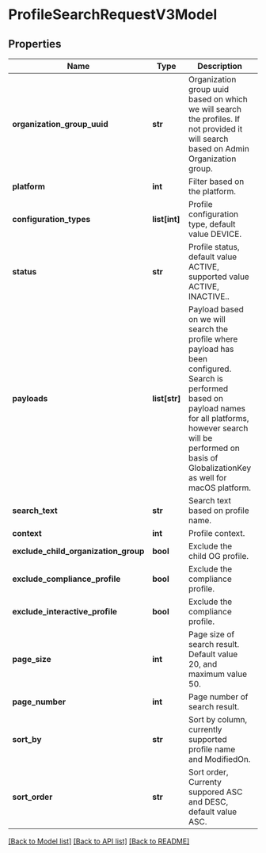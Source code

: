 # ProfileSearchRequestV3Model

## Properties
Name | Type | Description | Notes
------------ | ------------- | ------------- | -------------
**organization_group_uuid** | **str** | Organization group uuid based on which we will search the profiles. If not provided it will search based on Admin Organization group. | [optional] 
**platform** | **int** | Filter based on the platform. | [optional] 
**configuration_types** | **list[int]** | Profile configuration type, default value DEVICE. | [optional] 
**status** | **str** | Profile status, default value ACTIVE, supported value ACTIVE, INACTIVE.. | [optional] 
**payloads** | **list[str]** | Payload based on we will search the profile where payload has been configured.  Search is performed based on payload names for all platforms, however search will be performed on basis of GlobalizationKey as well for macOS platform. | [optional] 
**search_text** | **str** | Search text based on profile name. | [optional] 
**context** | **int** | Profile context. | [optional] 
**exclude_child_organization_group** | **bool** | Exclude the child OG profile. | [optional] 
**exclude_compliance_profile** | **bool** | Exclude the compliance profile. | [optional] 
**exclude_interactive_profile** | **bool** | Exclude the compliance profile. | [optional] 
**page_size** | **int** | Page size of search result. Default value 20, and maximum value 50. | [optional] 
**page_number** | **int** | Page number of search result. | [optional] 
**sort_by** | **str** | Sort by column, currently supported profile name and ModifiedOn. | [optional] 
**sort_order** | **str** | Sort order, Currenty suppored ASC and DESC, default value ASC. | [optional] 

[[Back to Model list]](../README.md#documentation-for-models) [[Back to API list]](../README.md#documentation-for-api-endpoints) [[Back to README]](../README.md)


